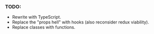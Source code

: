 ### TODO:
- Rewrite with TypeScript.
- Replace the "props hell" with hooks (also reconsider redux viability).
- Replace classes with functions.
